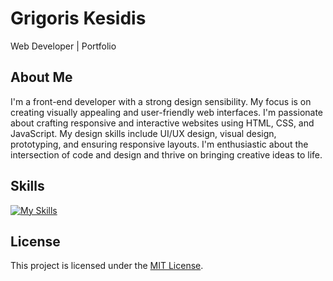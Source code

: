 # Grigoris Kesidis

Web Developer | Portfolio

## About Me

I'm a front-end developer with a strong design sensibility. My focus is on creating visually appealing and user-friendly web interfaces. I'm passionate about crafting responsive and interactive websites using HTML, CSS, and JavaScript. My design skills include UI/UX design, visual design, prototyping, and ensuring responsive layouts. I'm enthusiastic about the intersection of code and design and thrive on bringing creative ideas to life.

## Skills

 [![My Skills](https://skillicons.dev/icons?i=c,cpp,java,r,matlab,octave,html,css,js,jquery,linux,figma,mysql,react&perline=4)](https://skillicons.dev)

## License

This project is licensed under the [MIT License](LICENSE).

